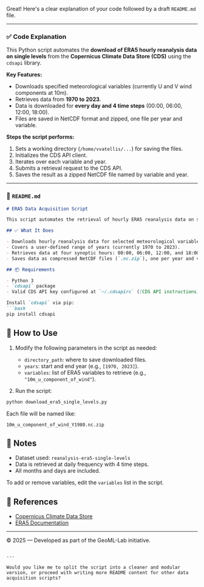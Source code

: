 Great! Here's a clear explanation of your code followed by a draft `README.md` file.

---

### ✅ Code Explanation

This Python script automates the **download of ERA5 hourly reanalysis data on single levels** from the **Copernicus Climate Data Store (CDS)** using the `cdsapi` library.

**Key Features:**

* Downloads specified meteorological variables (currently U and V wind components at 10m).
* Retrieves data from **1970 to 2023**.
* Data is downloaded for **every day and 4 time steps** (00:00, 06:00, 12:00, 18:00).
* Files are saved in NetCDF format and zipped, one file per year and variable.

**Steps the script performs:**

1. Sets a working directory (`/home/vvatellis/...`) for saving the files.
2. Initializes the CDS API client.
3. Iterates over each variable and year.
4. Submits a retrieval request to the CDS API.
5. Saves the result as a zipped NetCDF file named by variable and year.

---

### 📄 `README.md`

````markdown
# ERA5 Data Acquisition Script

This script automates the retrieval of hourly ERA5 reanalysis data on single levels from the Copernicus Climate Data Store (CDS) using the `cdsapi` Python package.

## ✅ What It Does

- Downloads hourly reanalysis data for selected meteorological variables.
- Covers a user-defined range of years (currently 1970 to 2023).
- Retrieves data at four synoptic hours: 00:00, 06:00, 12:00, and 18:00 UTC.
- Saves data as compressed NetCDF files (`.nc.zip`), one per year and variable.

## 📦 Requirements

- Python 3
- `cdsapi` package
- Valid CDS API key configured at `~/.cdsapirc` ([CDS API instructions](https://cds.climate.copernicus.eu/api-how-to))

Install `cdsapi` via pip:
```bash
pip install cdsapi
````

## 🔧 How to Use

1. Modify the following parameters in the script as needed:

   * `directory_path`: where to save downloaded files.
   * `years`: start and end year (e.g., `[1970, 2023]`).
   * `variables`: list of ERA5 variables to retrieve (e.g., `"10m_u_component_of_wind"`).

2. Run the script:

```bash
python download_era5_single_levels.py
```

Each file will be named like:

```
10m_u_component_of_wind_Y1980.nc.zip
```

## 📌 Notes

* Dataset used: `reanalysis-era5-single-levels`
* Data is retrieved at daily frequency with 4 time steps.
* All months and days are included.

To add or remove variables, edit the `variables` list in the script.

## 🔗 References

* [Copernicus Climate Data Store](https://cds.climate.copernicus.eu)
* [ERA5 Documentation](https://confluence.ecmwf.int/display/CKB/ERA5%3A+data+documentation)

---

© 2025 — Developed as part of the GeoML-Lab initiative.

```

---

Would you like me to split the script into a cleaner and modular version, or proceed with writing more README content for other data acquisition scripts?
```
